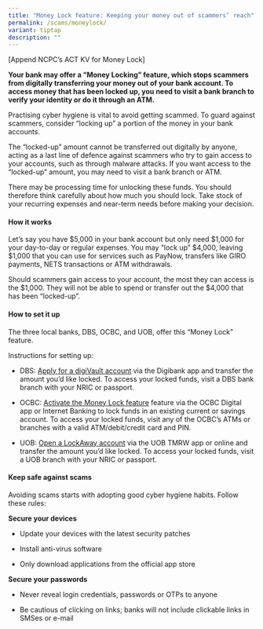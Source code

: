 ```yaml
---
title: "Money Lock feature: Keeping your money out of scammers’ reach"
permalink: /scams/moneylock/
variant: tiptap
description: ""
---
```

<p>[Append NCPC’s ACT KV for Money Lock]&nbsp;</p><p><strong>Your bank may offer a “Money Locking” feature, which stops scammers from digitally transferring your money out of your bank account. To access money that has been locked up, you need to visit a bank branch to verify your identity or do it through an ATM.&nbsp;&nbsp;</strong></p><p></p><p>Practising cyber hygiene is vital to avoid getting scammed. To guard against scammers, consider “locking up” a portion of the money in your bank accounts.&nbsp;&nbsp;</p><p>The “locked-up” amount cannot be transferred out digitally by anyone, acting as a last line of defence against scammers who try to gain access to your accounts, such as through malware attacks. If you want access to the “locked-up” amount, you may need to visit a bank branch or ATM.</p><p>There may be processing time for unlocking these funds. You should therefore think carefully about how much you should lock. Take stock of your recurring expenses and near-term needs before making your decision.</p><h4>How it works&nbsp;</h4><p>Let’s say you have $5,000 in your bank account but only need $1,000 for your day-to-day or regular expenses. You may “lock up” $4,000, leaving $1,000 that you can use for services such as PayNow, transfers like GIRO payments, NETS transactions or ATM withdrawals.&nbsp;&nbsp;</p><p>Should scammers gain access to your account, the most they can access is the $1,000. They will not be able to spend or transfer out the $4,000 that has been “locked-up”.&nbsp;</p><h4>How to set it up&nbsp;</h4><p>The three local banks, DBS, OCBC, and UOB, offer this “Money Lock” feature.&nbsp;&nbsp;</p><p>Instructions for setting up:&nbsp;</p><ul><li><p>DBS: <a href="https://www.dbs.com.sg/personal/deposits/bank-with-ease/digivault" rel="noopener noreferrer nofollow" target="_blank">Apply for a digiVault account</a> via the Digibank app and transfer the amount you’d like locked. To access your locked funds, visit a DBS bank branch with your NRIC or passport.</p></li><li><p>OCBC: <a href="https://www.ocbc.com/personal-banking/security/secure-banking-ways/ocbc-moneylock.page" rel="noopener noreferrer nofollow" target="_blank">Activate the Money Lock feature</a> feature via the OCBC Digital app or Internet Banking to lock funds in an existing current or savings account. To access your locked funds, visit any of the OCBC’s ATMs or branches with a valid ATM/debit/credit card and PIN.</p></li><li><p>UOB: <a href="https://www.uob.com.sg/personal/save/lockaway-account.page" rel="noopener noreferrer nofollow" target="_blank">Open a LockAway account</a> via the UOB TMRW app or online and transfer the amount you’d like locked. To access your locked funds, visit a UOB branch with your NRIC or passport.</p></li></ul><h4>Keep safe against scams&nbsp;</h4><p>Avoiding scams starts with adopting good cyber hygiene habits. Follow these rules:&nbsp;</p><p><strong>Secure your devices&nbsp;</strong></p><ul><li><p>Update your devices with the latest security patches&nbsp;</p></li></ul><ul><li><p>Install anti-virus software&nbsp;</p></li><li><p>Only download applications from the official app store&nbsp;</p></li></ul><p><strong>Secure your passwords&nbsp;&nbsp;</strong></p><ul><li><p>Never reveal login credentials, passwords or OTPs to anyone&nbsp;</p></li><li><p>Be cautious of clicking on links; banks will not include clickable links in SMSes or e-mail</p></li></ul><p></p>